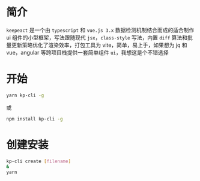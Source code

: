 # 简介

`keepeact` 是一个由 `typescript` 和 `vue.js 3.x` 数据检测机制结合而成的适合制作 ui 组件的小型框架，写法跟随现代 `jsx`，`class-style` 写法，内置 `diff` 算法和批量更新策略优化了渲染效率，打包工具为 vite，简单，易上手，如果想为 jq 和 vue，angular 等跨项目栈提供一套简单组件 `ui`，我想这是个不错选择

# 开始

```bash
yarn kp-cli -g
```

或

```bash
npm install kp-cli -g
```

# 创建安装

```bash
kp-cli create [filename]
&
yarn
```

#
